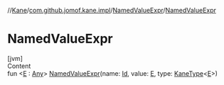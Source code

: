 //[Kane](../../index.md)/[com.github.jomof.kane.impl](../index.md)/[NamedValueExpr](index.md)/[NamedValueExpr](-named-value-expr.md)



# NamedValueExpr  
[jvm]  
Content  
fun <[E](index.md) : [Any](https://kotlinlang.org/api/latest/jvm/stdlib/kotlin/-any/index.html)> [NamedValueExpr](-named-value-expr.md)(name: [Id](../index.md#%5Bcom.github.jomof.kane.impl%2FId%2F%2F%2FPointingToDeclaration%2F%5D%2FClasslikes%2F-784486062), value: [E](index.md), type: [KaneType](../../com.github.jomof.kane.impl.types/-kane-type/index.md)<[E](index.md)>)  



